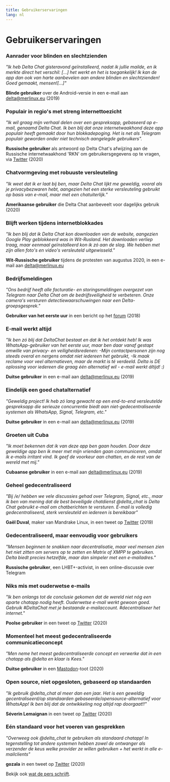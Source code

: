 ```yaml
---
title: Gebruikerservaringen
lang: nl
---
```


# Gebruikerservaringen


### Aanrader voor blinden en slechtzienden

_"Ik heb Delta Chat gisteravond geïnstalleerd, nadat ik jullie mailde,
en ik merkte direct het verschil: [...] het werkt en het is toegankelijk!
Ik kan de app dan ook van harte aanbevelen aan andere blinden en slechtzienden!                                 
Goed gemaakt, mensen![...]"_

**Blinde gebruiker** over de Android-versie in een e-mail aan delta@merlinux.eu (2019)

### Populair in regio's met streng internettoezicht

_"Ik wil graag mijn verhaal delen over een gespreksapp, gebaseerd op e-mail, genaamd Delta Chat. Ik ben blij dat onze internetwaakhond deze app populair heeft gemaakt door hun blokkadepoging. Het is net als Telegram populair geworden onder niet technisch aangelegde gebruikers"._ 

**Russische gebruiker** als antwoord op Delta Chat's afwijzing aan de Russische internetwaakhond 'RKN' om gebruikersgegevens op te vragen, via [Twitter](https://twitter.com/Alex0s/status/1256841124427313153) (2020)

### Chatvormgeving met robuuste versleuteling

_"Ik weet dat ik er laat bij ben, maar Delta Chat lijkt me geweldig, vooral als je privacybezwaren hebt, aangezien het een sterke versleuteling gebruikt op basis van e-mail, maar met een chatuiterlijk."_

**Amerikaanse gebruiker** die Delta Chat aanbeveelt voor dagelijks gebruik (2020)

### Blijft werken tijdens internetblokkades

_"Ik ben blij dat ik Delta Chat kon downloaden van de website, aangezien Google Play geblokkeerd was in Wit-Rusland. Het downloaden verliep traag, maar eenmaal geïnstalleerd kon ik zó aan de slag. We hebben met zijn allen foto's en video's versleuteld uitgewisseld."_ 

**Wit-Russische gebruiker** tijdens de protesten van augustus 2020, in een e-mail aan delta@merlinux.eu

### Bedrijfsmeldingen

_"Ons bedrijf heeft alle facturatie- en storingsmeldingen
overgezet van Telegram naar Delta Chat
om de bedrijfsveiligheid te verbeteren.
Onze camera's versturen detectiewaarschuwingen
naar een Delta-groepsgesprek."_

**Gebruiker van het eerste uur** in een bericht op het [forum](https://support.delta.chat/t/clear-chat-function/163/6) (2018)


### E-mail werkt altijd

_"Ik ben zó blij dat DeltaChat bestaat en dat ik het ontdekt heb!
Ik was WhatsApp-gebruiker van het eerste uur, maar ben daar vanaf gestapt omwille van privacy- en veiligheidsredenen:
-Mijn contactpersonen zijn nog steeds overal en nergens omdat niet iedereen het gebruikt,
-Ik maak reclame voor veel alternatieven, maar de markt is té verdeeld.
Delta is DE oplossing voor iedereen die graag één
alternatief wil - e-mail werkt áltijd! :)_

**Duitse gebruiker** in een e-mail aan delta@merlinux.eu (2019)


### Eindelijk een goed chatalternatief

_"Geweldig project! Ik heb zó lang gewacht op een
end-to-end versleutelde gespreksapp die serieuze concurrentie biedt aan 
niet-gedecentraliseerde systemen als WhatsApp, Signal, Telegram, etc."_

**Duitse gebruiker** in een e-mail aan delta@merlinux.eu (2019)


### Groeten uit Cuba

_"Ik moet bekennen dat ik van deze app ben gaan houden.
Door deze geweldige app ben ik meer met mijn vrienden gaan communiceren,
omdat ik e-mails irritant vind. Ik geef de voorkeur aan chatten, en de rest van de wereld met mij."_

**Cubaanse gebruiker** in een e-mail aan delta@merlinux.eu (2019)


### Geheel gedecentraliseerd

_"Bij /e/ hebben we vele discussies gehad over Telegram, Signal, etc., 
maar ik ben van mening dat de best beveiligde chatdienst @delta_chat is
Delta Chat gebruikt e-mail om chatberichten te versturen. 
E-mail is volledig gedecentraliseerd, sterk versleuteld en iedereen is bereikbaar"_

**Gaël Duval**, maker van Mandrake Linux, in een tweet op [Twitter](https://twitter.com/gael_duval/status/1122906779002777600) (2019)

### Gedecentraliseerd, maar eenvoudig voor gebruikers

_"Mensen beginnen te snakken naar decentralisatie, maar veel mensen zien het niet zitten om servers op te zetten en Matrix of XMPP te gebruiken. Delta biedt precies hetzelfde, maar dan simpeler met een e-mailadres."_

**Russische gebruiker**, een LHBT+-activist, in een online-discussie over Telegram

### Niks mis met ouderwetse e-mails

_"Ik ben onlangs tot de conclusie gekomen 
dat de wereld niet nóg een aparte chatapp nodig heeft.
Ouderwetse e-mail werkt gewoon goed.
Gebruik #DeltaChat met je bestaande e-mailaccount. #decentraliseer het internet."_

**Poolse gebruiker** in een tweet op [Twitter](https://twitter.com/MichalNarecki/status/1280820973902745600) (2020)


### Momenteel het meest gedecentraliseerde communicatieconcept

_"Men neme het meest gedecentraliseerde concept
en verwerke dat in een chatapp als @delta en klaar is Kees."_

**Duitse gebruiker** in een [Mastodon](https://mastodon.bayern/@binaryflo85/103273050438673883)-toot (2020)


### Open source, niet opgesloten, gebaseerd op standaarden

_"Ik gebruik  @delta_chat al meer dan een jaar.
Het is een geweldig gecentraliseerd/op standaarden gebaseerde/opensource-alternatief voor WhatsApp!
Ik ben blij dat de ontwikkeling nog altijd rap doorgaat!!"_

**Séverin Lemaignan** in een tweet op [Twitter](https://twitter.com/skadge/status/1276515066393878529) (2020)


### Eén standaard voor het voeren van gesprekken

_"Overweeg ook  @delta_chat te gebruiken als standaard chatapp!
In tegenstelling tot andere systemen hebben zowel de ontwanger als verzender de keus welke provider ze willen gebruiken +
het werkt in alle e-mailclients"_

**gozala** in een tweet op [Twitter](https://twitter.com/gozala/status/1281346020664729600) (2020)


Bekijk ook [wat de pers schrijft](references).

